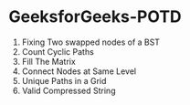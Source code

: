 # GeeksforGeeks-POTD

1. Fixing Two swapped nodes of a BST
2. Count Cyclic Paths
3. Fill The Matrix
4. Connect Nodes at Same Level
5. Unique Paths in a Grid
6. Valid Compressed String
